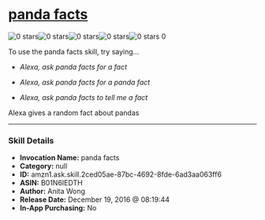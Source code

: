 # [panda facts](http://alexa.amazon.com/#skills/amzn1.ask.skill.2ced05ae-87bc-4692-8fde-6ad3aa063ff6)
![0 stars](../../images/ic_star_border_black_18dp_1x.png)![0 stars](../../images/ic_star_border_black_18dp_1x.png)![0 stars](../../images/ic_star_border_black_18dp_1x.png)![0 stars](../../images/ic_star_border_black_18dp_1x.png)![0 stars](../../images/ic_star_border_black_18dp_1x.png) 0

To use the panda facts skill, try saying...

* *Alexa, ask panda facts for a fact*

* *Alexa, ask panda facts for a panda fact*

* *Alexa, ask panda facts to tell me a fact*

Alexa gives a random fact about pandas

***

### Skill Details

* **Invocation Name:** panda facts
* **Category:** null
* **ID:** amzn1.ask.skill.2ced05ae-87bc-4692-8fde-6ad3aa063ff6
* **ASIN:** B01N6IEDTH
* **Author:** Anita Wong
* **Release Date:** December 19, 2016 @ 08:19:44
* **In-App Purchasing:** No
